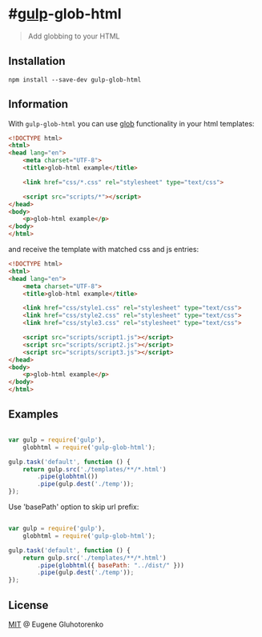 #[gulp](https://github.com/wearefractal/gulp)-glob-html
==============

> Add globbing to your HTML

## Installation

```
npm install --save-dev gulp-glob-html
```
## Information

With `gulp-glob-html` you can use [glob](https://github.com/isaacs/node-glob) functionality in your html templates:
```html
<!DOCTYPE html>
<html>
<head lang="en">
    <meta charset="UTF-8">
    <title>glob-html example</title>

    <link href="css/*.css" rel="stylesheet" type="text/css">

    <script src="scripts/*"></script>
</head>
<body>
    <p>glob-html example</p>
</body>
</html>
```

and receive the template with matched css and js entries:
```html
<!DOCTYPE html>
<html>
<head lang="en">
    <meta charset="UTF-8">
    <title>glob-html example</title>

    <link href="css/style1.css" rel="stylesheet" type="text/css">
    <link href="css/style2.css" rel="stylesheet" type="text/css">
    <link href="css/style3.css" rel="stylesheet" type="text/css">

    <script src="scripts/script1.js"></script>
    <script src="scripts/script2.js"></script>
    <script src="scripts/script3.js"></script>
</head>
<body>
    <p>glob-html example</p>
</body>
</html>
```

## Examples

```js

var gulp = require('gulp'),
    globhtml = require('gulp-glob-html');

gulp.task('default', function () {
    return gulp.src('./templates/**/*.html')
        .pipe(globhtml())
        .pipe(gulp.dest('./temp'));
});
```

Use 'basePath' option to skip url prefix:
```js

var gulp = require('gulp'),
    globhtml = require('gulp-glob-html');

gulp.task('default', function () {
    return gulp.src('./templates/**/*.html')
        .pipe(globhtml({ basePath: "../dist/" }))
        .pipe(gulp.dest('./temp'));
});
```

## License

[MIT](http://en.wikipedia.org/wiki/MIT_License) @ Eugene Gluhotorenko
